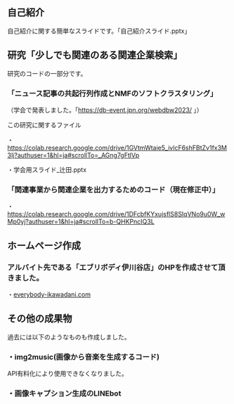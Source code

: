 ## 自己紹介
自己紹介に関する簡単なスライドです。「自己紹介スライド.pptx」



## 研究「少しでも関連のある関連企業検索」
 研究のコードの一部分です。
### 「ニュース記事の共起行列作成とNMFのソフトクラスタリング」

（学会で発表しました。「https://db-event.jpn.org/webdbw2023/
」）

この研究に関するファイル

・https://colab.research.google.com/drive/1GVtmWtaie5_ivlcF6shFBtZv1fx3M3Ij?authuser=1&hl=ja#scrollTo=_AGng7gFtlVp

・学会用スライド_辻田.pptx


### 「関連事業から関連企業を出力するためのコード（現在修正中）」
・https://colab.research.google.com/drive/1DFcbfKYxujsflS8SIqVNo9u0W_wMp0yj?authuser=1&hl=ja#scrollTo=b-QHKPncIQ3L


## ホームページ作成 
### アルバイト先である「エブリボディ伊川谷店」のHPを作成させて頂きました。
・[everybody-ikawadani.com](https://everybody-ikawadani.com/)


## その他の成果物
過去には以下のようなものも作成しました。
### ・img2music(画像から音楽を生成するコード)
API有料化により使用できなくなりました。
### ・画像キャプション生成のLINEbot

